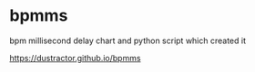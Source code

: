 # bpmms
bpm millisecond delay chart and python script which created it

https://dustractor.github.io/bpmms


